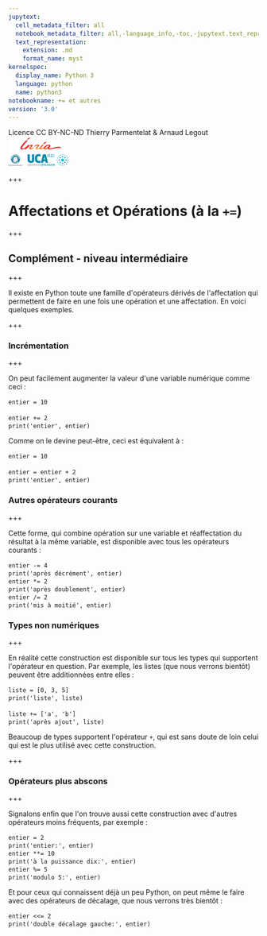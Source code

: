 ```yaml
---
jupytext:
  cell_metadata_filter: all
  notebook_metadata_filter: all,-language_info,-toc,-jupytext.text_representation.jupytext_version,-jupytext.text_representation.format_version
  text_representation:
    extension: .md
    format_name: myst
kernelspec:
  display_name: Python 3
  language: python
  name: python3
notebookname: += et autres
version: '3.0'
---
```


<div class="licence">
<span>Licence CC BY-NC-ND</span>
<span>Thierry Parmentelat &amp; Arnaud Legout</span>
<span><img src="media/both-logos-small-alpha.png" /></span>
</div>

+++

# Affectations et Opérations (à la `+=`)

+++

## Complément - niveau intermédiaire

+++

Il existe en Python toute une famille d'opérateurs dérivés de l'affectation qui permettent de faire en une fois une opération et une affectation. En voici quelques exemples.

+++

### Incrémentation

+++

On peut facilement augmenter la valeur d'une variable numérique comme ceci :

```{code-cell}
entier = 10

entier += 2
print('entier', entier)
```

Comme on le devine peut-être, ceci est équivalent à :

```{code-cell}
entier = 10

entier = entier + 2
print('entier', entier)
```

### Autres opérateurs courants

+++

Cette forme, qui combine opération sur une variable et réaffectation du résultat à la même variable, est disponible avec tous les opérateurs courants :

```{code-cell}
entier -= 4
print('après décrément', entier)
entier *= 2
print('après doublement', entier)
entier /= 2
print('mis à moitié', entier)
```

### Types non numériques

+++

En réalité cette construction est disponible sur tous les types qui supportent l'opérateur en question. Par exemple, les listes (que nous verrons bientôt) peuvent être additionnées entre elles :

```{code-cell}
liste = [0, 3, 5]
print('liste', liste)

liste += ['a', 'b']
print('après ajout', liste)
```

Beaucoup de types supportent l'opérateur `+`, qui est sans doute de loin celui qui est le plus utilisé avec cette construction.

+++

### Opérateurs plus abscons

+++

Signalons enfin que l'on trouve aussi cette construction avec d'autres opérateurs moins fréquents, par exemple :

```{code-cell}
entier = 2
print('entier:', entier)
entier **= 10
print('à la puissance dix:', entier)
entier %= 5
print('modulo 5:', entier)
```

Et pour ceux qui connaissent déjà un peu Python, on peut même le faire avec des opérateurs de décalage, que nous verrons très bientôt :

```{code-cell}
entier <<= 2
print('double décalage gauche:', entier)
```
